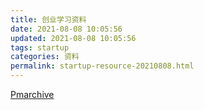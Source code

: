 ```yaml
---
title: 创业学习资料
date: 2021-08-08 10:05:56
updated: 2021-08-08 10:05:56
tags: startup
categories: 资料
permalink: startup-resource-20210808.html
---
```


[Pmarchive](https://pmarchive.com/)


